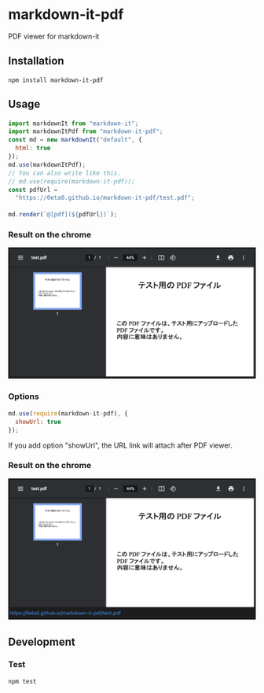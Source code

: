 # markdown-it-pdf

PDF viewer for markdown-it


## Installation

```
npm install markdown-it-pdf
```


## Usage

```js
import markdownIt from "markdown-it";
import markdownItPdf from "markdown-it-pdf";
const md = new markdownIt("default", {
  html: true
});
md.use(markdownItPdf);
// You can also write like this.
// md.use(require(markdown-it-pdf));
const pdfUrl =
  "https://0eta0.github.io/markdown-it-pdf/test.pdf";

md.render(`@[pdf](${pdfUrl})`);
```

### Result on the chrome

!['Result'](./docs/result.png)

### Options
```js
md.use(require(markdown-it-pdf), {
  showUrl: true
});
```

If you add option "showUrl", the URL link will attach after PDF viewer.

### Result on the chrome

!['Result'](./docs/result_with_url.png)


## Development

### Test
```
npm test
```